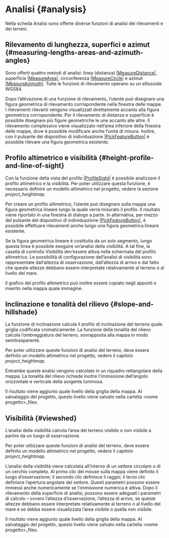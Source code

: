 # Analisi {#analysis}

Nella scheda Analisi sono offerte diverse funzioni di analisi dei rilevamenti e dei terreni.

## Rilevamento di lunghezza, superfici e azimut {#measuring-lengths-areas-and-azimuth-angles}

Sono offerti quattro metodi di analisi: linea (distanza) [<span id="id2" class="problematic">|MeasureDistance|</span>](#id1), superficie [<span id="id4" class="problematic">|MeasureArea|</span>](#id3), circonferenza [<span id="id6" class="problematic">|MeasureCircle|</span>](#id5) e azimut [<span id="id8" class="problematic">|MeasureAzimuth|</span>](#id7). Tutte le funzioni di rilevamento operano su un ellissoide WGS84.

Dopo l’attivazione di una funzione di rilevamento, l’utente può disegnare una figura geometrica di rilevamento corrispondente nella finestra delle mappe. I rilevamenti rilevanti vengono visualizzati direttamente accanto alla figura geometrica corrispondente. Per il rilevamento di distanza e superficie è possibile disegnare più figure geometriche le une accanto alle altre. Il rilevamento complessivo viene visualizzato nell’area inferiore della finestra delle mappe, dove è possibile modificare anche l’unità di misura. Inoltre, con il pulsante del dispositivo di individuazione [<span id="id10" class="problematic">|PickFeatureButton|</span>](#id9) è possibile rilevare una figura geometrica esistente.

## Profilo altimetrico e visibilità {#height-profile-and-line-of-sight}

Con la funzione della vista del profilo [<span id="id12" class="problematic">|ProfileSight|</span>](#id11) è possibile analizzare il profilo altimetrico e la visibilità. Per poter utilizzare questa funzione, è necessario definire un modello altimetrico nel progetto, vedere la sezione *project\_heightmap*.

Per creare un profilo altimetrico, l’utente può disegnare sulla mappa una figura geometrica lineare lungo la quale verrà misurato il profilo. Il risultato viene riportato in una finestra di dialogo a parte. In alternativa, per mezzo del pulsante del dispositivo di individuazione [<span id="id14" class="problematic">|PickFeatureButton|</span>](#id13), è possibile effettuare rilevamenti anche lungo una figura geometrica lineare esistente.

Se la figura geometrica lineare è costituita da un solo segmento, lungo questa linea è possibile eseguire un’analisi della visibilità. A tal fine, la casella di controllo Visibilità dev’essere attiva nella schermata del profilo altimetrico. Le possibilità di configurazione dell’analisi di visibilità sono rappresentate dall’altezza di osservazione, dall’altezza di arrivo e dal fatto che queste altezze debbano essere interpretate relativamente al terreno o al livello del mare.

Il grafico del profilo altimetrico può inoltre essere copiato negli appunti o inserito nella mappa quale immagine.

## Inclinazione e tonalità del rilievo {#slope-and-hillshade}

La funzione di inclinazione calcola il profilo di inclinazione del terreno quale griglia codificata cromaticamente. La funzione della tonalità del rilievo calcola l’ombreggiatura del terreno, sovrapposta alla mappa in modo semitrasparente.

Per poter utilizzare queste funzioni di analisi del terreno, deve essere definito un modello altimetrico nel progetto, vedere il capitolo *project\_heightmap*.

Entrambe queste analisi vengono calcolate in un riquadro rettangolare della mappa. La tonalità del rilievo richiede inoltre l’immissione dell’angolo orizzontale e verticale della sorgente luminosa.

Il risultato viene aggiunto quale livello della griglia della mappa. Al salvataggio del progetto, questo livello viene salvato nella cartella &lt;nome progetto&gt;\_files.

## Visibilità {#viewshed}

L’analisi della visibilità calcola l’area del terreno visibile o non visibile a partire da un luogo di osservazione.

Per poter utilizzare queste funzioni di analisi del terreno, deve essere definito un modello altimetrico nel progetto, vedere il capitolo *project\_heightmap*.

L’analisi della visibilità viene calcolata all’interno di un settore circolare o di un cerchio completo. Al primo clic del mouse sulla mappa viene definito il luogo d’osservazione; il secondo clic definisce il raggio; il terzo clic definisce l’apertura angolare del settore. Questi parametri possono essere immessi anche numericamente se l’immissione numerica è attiva. Dopo il rilevamento della superficie di analisi, possono essere adeguati i parametri di calcolo – ovvero l’altezza d’osservazione, l’altezza di arrivo, se queste altezze debbano essere interpretate relativamente al terreno o al livello del mare e se debba essere visualizzata l’area visibile o quella non visibile.

Il risultato viene aggiunto quale livello della griglia della mappa. Al salvataggio del progetto, questo livello viene salvato nella cartella &lt;nome progetto&gt;\_files.
